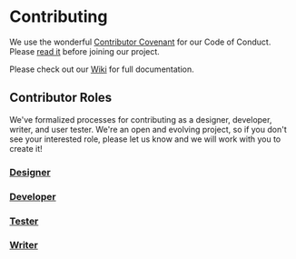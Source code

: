 # Contributing

We use the wonderful [Contributor Covenant](http://contributor-covenant.org) for
our Code of Conduct. Please [read it](https://github.com/daaimah123/Open-Source-Test/blob/main/CODE_OF_CONDUCT.md)
before joining our project.

Please check out our [Wiki](https://github.com/daaimah123/Open-Source-Test/wiki) for full documentation.

## Contributor Roles

We've formalized processes for contributing as a designer, developer, writer, and user tester. We're an open and evolving project, so if you don't see your interested role, please let us know and we will work with you to create it!

### [Designer](https://github.com/daaimah123/Open-Source-Test/wiki/Designers)

### [Developer](https://github.com/daaimah123/Open-Source-Test/wiki/Developers)

### [Tester](https://github.com/daaimah123/Open-Source-Test/wiki/wiki/Testers)

### [Writer](https://github.com/daaimah123/Open-Source-Test/wiki/Writers)
